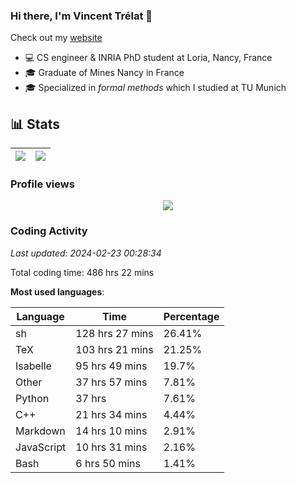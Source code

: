 ### Hi there, I'm Vincent Trélat 👋

Check out my [website](https://vtrelat.github.io)

-   💻 CS engineer & INRIA PhD student at Loria, Nancy, France
-   🎓 Graduate of Mines Nancy in France
-   🎓 Specialized in _formal methods_ which I studied at TU Munich

## 📊 **Stats**

| <img align="center" src="https://readme-stats.clckblog.space/api?username=VTrelat&show_icons=true&include_all_commits=true&theme=tokyonight&hide_border=true" /> | <img align="center" src="https://readme-stats.clckblog.space/api/top-langs/?username=VTrelat&layout=compact&theme=tokyonight&hide_border=true" /> |
| ---------------------------------------------------------------------------------------------------------------------------------------------------------------- | ------------------------------------------------------------------------------------------------------------------------------------------------- |

### Profile views

<p align="center">
 <img src="https://profile-counter.glitch.me/VTrelat/count.svg" />
</p>

<!--automations-->
### Coding Activity
_Last updated: 2024-02-23 00:28:34_

Total coding time: 486 hrs 22 mins

**Most used languages**:

| Language | Time | Percentage |
| ------------- | ------------- | ------------- |
| sh | 128 hrs 27 mins | 26.41% |
| TeX | 103 hrs 21 mins | 21.25% |
| Isabelle | 95 hrs 49 mins | 19.7% |
| Other | 37 hrs 57 mins | 7.81% |
| Python | 37 hrs | 7.61% |
| C++ | 21 hrs 34 mins | 4.44% |
| Markdown | 14 hrs 10 mins | 2.91% |
| JavaScript | 10 hrs 31 mins | 2.16% |
| Bash | 6 hrs 50 mins | 1.41% |

